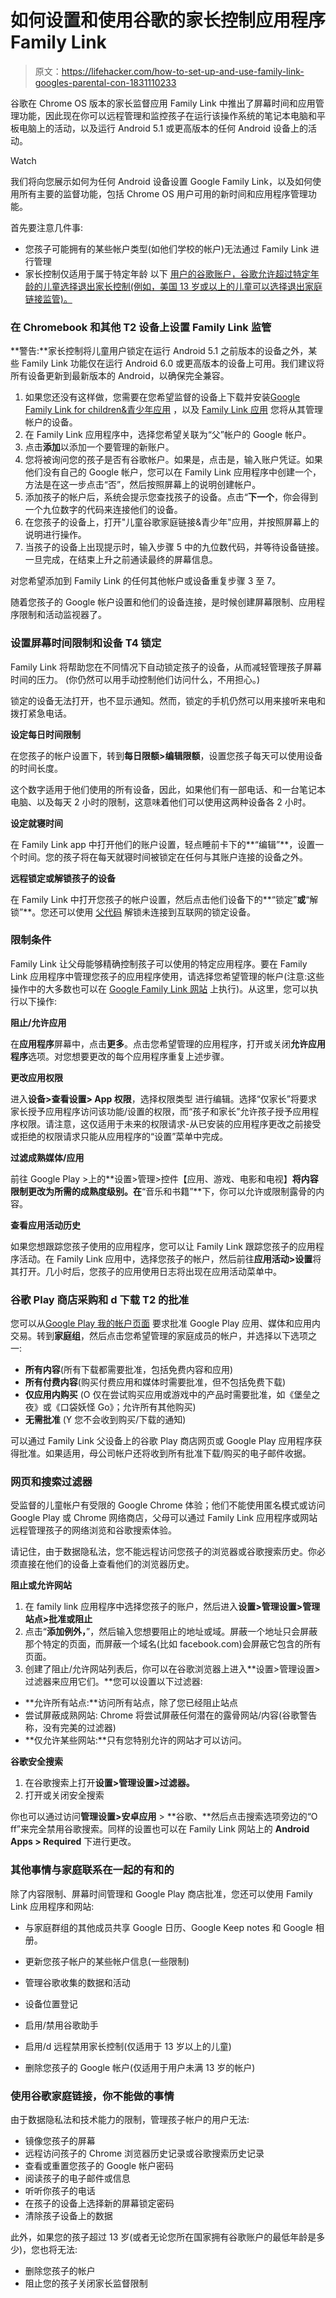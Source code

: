 # 如何设置和使用谷歌的家长控制应用程序 Family Link

> 原文：<https://lifehacker.com/how-to-set-up-and-use-family-link-googles-parental-con-1831110233>

谷歌在 Chrome OS 版本的家长监督应用 Family Link 中推出了屏幕时间和应用管理功能，因此现在你可以远程管理和监控孩子在运行该操作系统的笔记本电脑和平板电脑上的活动，以及运行 Android 5.1 或更高版本的任何 Android 设备上的活动。

Watch

我们将向您展示如何为任何 Android 设备设置 Google Family Link，以及如何使用所有主要的监督功能，包括 Chrome OS 用户可用的新时间和应用程序管理功能。

首先要注意几件事:

*   您孩子可能拥有的某些帐户类型(如他们学校的帐户)无法通过 Family Link 进行管理
*   家长控制仅适用于属于特定年龄 以下 [用户的谷歌账户，谷歌允许超过特定年龄的儿童选择退出家长控制(例如，美国 13 岁或以上的儿童可以选择退出家庭链接监管)。](https://support.google.com/accounts/answer/1350409)

### 在 Chromebook 和其他 T2 设备上设置 Family Link 监管

**警告:**家长控制将儿童用户锁定在运行 Android 5.1 之前版本的设备之外，某些 Family Link 功能仅在运行 Android 6.0 或更高版本的设备上可用。我们建议将所有设备更新到最新版本的 Android，以确保完全兼容。

1.  如果您还没有这样做，您需要在您希望监督的设备上下载并安装[Google Family Link for children&青少年应用](https://play.google.com/store/apps/details?id=com.google.android.apps.kids.familylinkhelper) ，以及 [Family Link 应用](https://play.google.com/store/apps/details?id=com.google.android.apps.kids.familylink) 您将从其管理帐户的设备。
2.  在 Family Link 应用程序中，选择您希望关联为“父”帐户的 Google 帐户。
3.  点击**添加**以添加一个要管理的新账户。
4.  您将被询问您的孩子是否有谷歌帐户。如果是，点击是，输入账户凭证。如果他们没有自己的 Google 帐户，您可以在 Family Link 应用程序中创建一个，方法是在这一步点击“否”，然后按照屏幕上的说明创建帐户。
5.  添加孩子的帐户后，系统会提示您查找孩子的设备。点击“**下一个**，你会得到一个九位数字的代码来连接他们的设备。
6.  在您孩子的设备上，打开"儿童谷歌家庭链接&青少年"应用，并按照屏幕上的说明进行操作。
7.  当孩子的设备上出现提示时，输入步骤 5 中的九位数代码，并等待设备链接。一旦完成，在结束上升之前通读最终的屏幕信息。

对您希望添加到 Family Link 的任何其他帐户或设备重复步骤 3 至 7。

随着您孩子的 Google 帐户设置和他们的设备连接，是时候创建屏幕限制、应用程序限制和活动监视器了。

### 设置屏幕时间限制和设备 T4 锁定

Family Link 将帮助您在不同情况下自动锁定孩子的设备，从而减轻管理孩子屏幕时间的压力。 (你仍然可以用手动控制他们访问什么，不用担心。)

锁定的设备无法打开，也不显示通知。然而，锁定的手机仍然可以用来接听来电和拨打紧急电话。

**设定每日时间限制**

在您孩子的帐户设置下，转到**每日限额>编辑限额**，设置您孩子每天可以使用设备的时间长度。

这个数字适用于他们使用的所有设备，因此，如果他们有一部电话、和一台笔记本电脑、以及每天 2 小时的限制，这意味着他们可以使用这两种设备各 2 小时。

**设定就寝时间**

在 Family Link app 中打开他们的账户设置，轻点睡前卡下的**“编辑”**，设置一个时间。您的孩子将在每天就寝时间被锁定在任何与其账户连接的设备之外。

**远程锁定或解锁孩子的设备**

在 Family Link 中打开您孩子的帐户设置，然后点击他们设备下的**“锁定”**或**“解锁”**。您还可以使用 [父代码](https://support.google.com/families/answer/7307262) 解锁未连接到互联网的锁定设备。

### 限制条件

Family Link 让父母能够精确控制孩子可以使用的特定应用程序。要在 Family Link 应用程序中管理您孩子的应用程序使用，请选择您希望管理的帐户(注意:这些操作中的大多数也可以在 [Google Family Link 网站](https://families.google.com/families) 上执行)。从这里，您可以执行以下操作:

**阻止/允许应用**

在**应用程序**屏幕中，点击**更多**。点击您希望管理的应用程序，打开或关闭**允许应用程序**选项。对您想要更改的每个应用程序重复上述步骤。

**更改应用权限**

进入**设备>查看设置> App 权限**，选择权限类型 进行编辑。选择“仅家长”将要求家长授予应用程序访问该功能/设置的权限，而“孩子和家长”允许孩子授予应用程序权限。请注意，这仅适用于未来的权限请求-从已安装的应用程序更改之前接受或拒绝的权限请求只能从应用程序的“设置”菜单中完成。

**过滤成熟媒体/应用**

前往 Google Play >上的**设置>管理>控件【应用、游戏、电影和电视】**将内容限制更改为所需的成熟度级别。在**“音乐和书籍”**下，你可以允许或限制露骨的内容。

**查看应用活动历史**

如果您想跟踪您孩子使用的应用程序，您可以让 Family Link 跟踪您孩子的应用程序活动。在 Family Link 应用中，选择您孩子的帐户，然后前往**应用活动>设置**将其打开。几小时后，您孩子的应用使用日志将出现在应用活动菜单中。

### 谷歌 Play 商店采购和 d 下载 T2 的批准

您可以从[Google Play 我的帐户页面](https://play.google.com/store/account) 要求批准 Google Play 应用、媒体和应用内交易。转到**家庭组**，然后点击您希望管理的家庭成员的帐户，并选择以下选项之一:

*   **所有内容**(所有下载都需要批准，包括免费内容和应用)
*   **所有付费内容**(购买付费应用和媒体时需要批准，但不包括免费下载)
*   **仅应用内购买** (O 仅在尝试购买应用或游戏中的产品时需要批准，如《堡垒之夜》或《口袋妖怪 Go》；允许所有其他购买)
*   **无需批准** (Y 您不会收到购买/下载的通知)

可以通过 Family Link 父设备上的谷歌 Play 商店网页或 Google Play 应用程序获得批准。如果适用，母公司帐户还将收到所有批准下载/购买的电子邮件收据。

### 网页和搜索过滤器

受监督的儿童帐户有受限的 Google Chrome 体验；他们不能使用匿名模式或访问 Google Play 或 Chrome 网络商店，父母可以通过 Family Link 应用程序或网站远程管理孩子的网络浏览和谷歌搜索体验。

请记住，由于数据隐私法，您不能远程访问您孩子的浏览器或谷歌搜索历史。你必须直接在他们的设备上查看他们的浏览器历史。

**阻止或允许网站**

1.  在 family link 应用程序中选择您孩子的账户，然后进入**设置>管理设置>管理站点>批准或阻止**
2.  点击“**添加例外，**”，然后输入您想要阻止的地址或域。屏蔽一个地址只会屏蔽那个特定的页面，而屏蔽一个域名(比如 facebook.com)会屏蔽它包含的所有页面。
3.  创建了阻止/允许网站列表后，你可以在谷歌浏览器上进入**设置>管理设置>过滤器来应用它们。**您可以设置以下过滤器:

*   **允许所有站点:**访问所有站点，除了您已经阻止站点
*   尝试屏蔽成熟网站: Chrome 将尝试屏蔽任何潜在的露骨网站/内容(谷歌警告称，没有完美的过滤器)
*   **仅允许某些网站:**只有您特别允许的网站才可以访问。

**谷歌安全搜索**

1.  在谷歌搜索上打开**设置>管理设置>过滤器。**
2.  打开或关闭安全搜索

你也可以通过访问**管理设置>安卓应用** > **谷歌、**然后点击搜索选项旁边的“O ff”来完全禁用谷歌搜索。同样的设置也可以在 Family Link 网站上的 **Android Apps > Required** 下进行更改。

### 其他事情与家庭联系在一起的有和的

除了内容限制、屏幕时间管理和 Google Play 商店批准，您还可以使用 Family Link 应用程序和网站:

*   与家庭群组的其他成员共享 Google 日历、Google Keep notes 和 Google 相册。
*   更新您孩子帐户的某些帐户信息(一些限制)
*   管理谷歌收集的数据和活动

*   设备位置登记
*   启用/禁用谷歌助手
*   启用/d 远程禁用家长控制(仅适用于 13 岁以上的儿童)
*   删除您孩子的 Google 帐户(仅适用于用户未满 13 岁的帐户)

### 使用谷歌家庭链接，你不能做的事情

由于数据隐私法和技术能力的限制，管理孩子帐户的用户无法:

*   镜像您孩子的屏幕
*   远程访问孩子的 Chrome 浏览器历史记录或谷歌搜索历史记录
*   查看或重置您孩子的 Google 帐户密码
*   阅读孩子的电子邮件或信息
*   听听你孩子的电话
*   在孩子的设备上选择新的屏幕锁定密码
*   清除孩子设备上的数据

此外，如果您的孩子超过 13 岁(或者无论您所在国家拥有谷歌账户的最低年龄是多少)，您也将无法:

*   删除您孩子的帐户
*   阻止您的孩子关闭家长监督限制